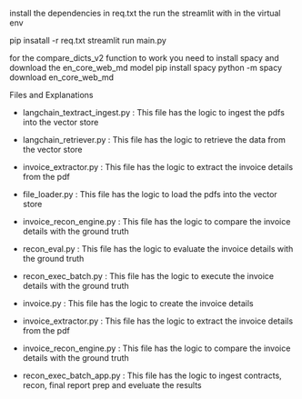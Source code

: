 install the dependencies in req.txt the run the streamlit with in the virtual env


pip insatall -r req.txt
streamlit  run main.py

for the compare_dicts_v2 function to work you need to install spacy and download the en_core_web_md model
pip install spacy
python -m spacy download en_core_web_md

Files and Explanations

- langchain_textract_ingest.py : This file has the logic to ingest the pdfs into the vector store
- langchain_retriever.py : This file has the logic to retrieve the data from the vector store
- invoice_extractor.py : This file has the logic to extract the invoice details from the pdf
- file_loader.py : This file has the logic to load the pdfs into the vector store
- invoice_recon_engine.py : This file has the logic to compare the invoice details with the ground truth
- recon_eval.py : This file has the logic to evaluate the invoice details with the ground truth
- recon_exec_batch.py : This file has the logic to execute the invoice details with the ground truth
- invoice.py : This file has the logic to create the invoice details
- invoice_extractor.py : This file has the logic to extract the invoice details from the pdf
- invoice_recon_engine.py : This file has the logic to compare the invoice details with the ground truth

- recon_exec_batch_app.py : This file has the logic to ingest contracts, recon, final report prep and eveluate the results

